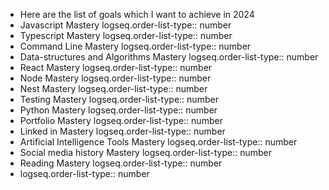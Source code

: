 - Here are the list of goals which I want to achieve in 2024
- Javascript Mastery
  logseq.order-list-type:: number
- Typescript Mastery
  logseq.order-list-type:: number
- Command Line Mastery
  logseq.order-list-type:: number
- Data-structures and Algorithms Mastery
  logseq.order-list-type:: number
- React Mastery
  logseq.order-list-type:: number
- Node Mastery
  logseq.order-list-type:: number
- Nest Mastery
  logseq.order-list-type:: number
- Testing Mastery
  logseq.order-list-type:: number
- Python Mastery
  logseq.order-list-type:: number
- Portfolio Mastery
  logseq.order-list-type:: number
- Linked in Mastery
  logseq.order-list-type:: number
- Artificial Intelligence Tools Mastery
  logseq.order-list-type:: number
- Social media history Mastery
  logseq.order-list-type:: number
- Reading Mastery
  logseq.order-list-type:: number
- logseq.order-list-type:: number